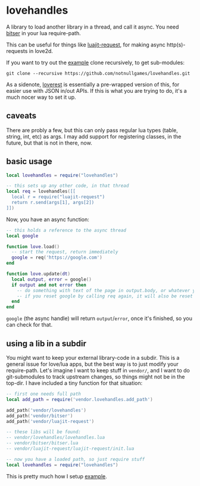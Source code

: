 # lovehandles

A library to load another library in a thread, and call it async. You need [bitser](https://raw.githubusercontent.com/gvx/bitser/master/bitser.lua) in your lua require-path.

This can be useful for things like [luajit-request](https://github.com/LPGhatguy/luajit-request), for making async http(s)-requests in love2d.

If you want to try out the [example](example/) clone recursively, to get sub-modules:

```
git clone --recursive https://github.com/notnullgames/lovehandles.git
```

As a sidenote, [loverest](https://github.com/notnullgames/loverest) is essentially a pre-wrapped version of this, for easier use with JSON in/out APIs. If this is what you are trying to do, it's a much nocer way to set it up.

## caveats

There are probly a few, but this can only pass regular lua types (table, string, int, etc) as args. I may add support for registering classes, in the future, but that is not in there, now.

## basic usage

```lua
local lovehandles = require("lovehandles")

-- this sets up any other code, in that thread
local req = lovehandles([[
  local r = require("luajit-request")
  return r.send(args[1], args[2])
]])
```

Now, you have an async function:

```lua
-- this holds a reference to the async thread
local google

function love.load()
  -- start the request, return immediately
  google = req('https://google.com')
end

function love.update(dt)
  local output, error = google()
  if output and not error then
    -- do something with text of the page in output.body, or whatever you like
    -- if you reset google by calling req again, it will also be reset above
  end
end
```

`google` (the async handle) will return `output`/`error`, once it's finished, so you can check for that.

## using a lib in a subdir

You might want to keep your external library-code in a subdir. This is a general issue for love/lua apps, but the best way is to just modify your require-path. Let's imagine I want to keep stuff in `vendor/`, and I want to do git-submodules to track upstream changes, so things might not be in the top-dir. I have included a tiny function for that situation:

```lua
-- first one needs full path
local add_path = require('vendor.lovehandles.add_path')

add_path('vendor/lovehandles')
add_path('vendor/bitser')
add_path('vendor/luajit-request')

-- these libs will be found:
-- vendor/lovehandles/lovehandles.lua
-- vendor/bitser/bitser.lua
-- vendor/luajit-request/luajit-request/init.lua

-- now you have a loaded path, so just require stuff
local lovehandles = require("lovehandles")
```

This is pretty much how I setup [example](example/).
